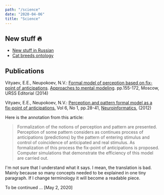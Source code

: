 ```yaml
---
path: "/science"
date: "2020-04-06"
title: "Science"
---
```


## New stuff 🔥

- [New stuff in Russian](/ru/science)
- [Cat breeds ontology](/science/cat-breeds-ontology)


## Publications

Vityaev, E.E., Neupokoev, N.V.: [Formal model of perception based on fix-point of anticipations](http://www.math.nsc.ru/AP/ScientificDiscovery/PDF/model_of_perception_sbornik.pdf). [Approaches to mental modeling](http://urss.ru/cgi-bin/db.pl?lang=en&blang=en&page=Book&id=257246). pp.155-172, Moscow, URSS Editorial (2014)

Vityaev, E.E., Neupokoev, N.V.: [Perception and pattern formal model as a fix-point of anticipations.](http://www.niisi.ru/iont/ni/Journal/V6/N1/VityaevNeupokoev_A.pdf) Vol 6, No 1, pp.28-41, [Neuroinformatics](https://www.niisi.ru/iont/ni/Journal/), (2012)

Here is the annotation from this article:
<blockquote>
Formalization of the notions of perception and pattern are presented. Perception of some pattern considers as continues process of anticipations (predictions) by the pattern of entering stimulus and control of coincidence of anticipated and real stimulus. As formalization of this process the fix-point of anticipations is proposed. Computer simulations that demonstrate the efficiency of this model are carried out. 
</blockquote>

I'm not sure that I understand what it says. I mean, the translation is bad. Mainly because so many concepts needed to be explained in one tiny paragraph. If I change terminology it will become a readable piece.

To be continued ... [May 2, 2020]
